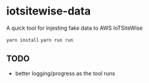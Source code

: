 # iotsitewise-data

A quick tool for injesting fake data to AWS IoTSiteWise

`yarn install`
`yarn run run`

## TODO

- better logging/progress as the tool runs
